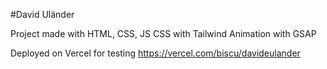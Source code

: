 #David Uländer

Project made with HTML, CSS, JS
CSS with Tailwind
Animation with GSAP

Deployed on Vercel for testing https://vercel.com/biscu/davideulander


